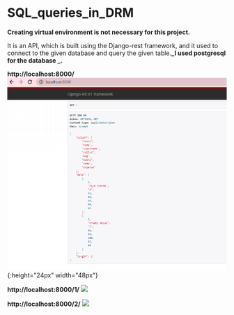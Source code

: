 # SQL_queries_in_DRM
**Creating virtual environment is not necessary for this project.**


It is an API, which is built using the Django-rest framework, and it used to connect to the given database and query
the given table.**_I used postgresql for the database _.**

**http://localhost:8000/**
![](1.PNG){:height="24px" width="48px"}

**http://localhost:8000/1/**
![](2.PNG|width=50)

**http://localhost:8000/2/**
![](3.PNG|width=50)
